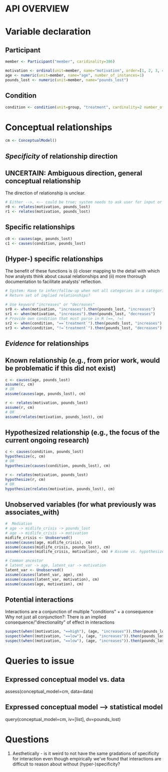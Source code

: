 # API OVERVIEW

# Variable declaration

## Participant
```R
member <- Participant("member", caridinality=386)

motivation <- ordinal(unit=member, name="motivation", order=[1, 2, 3, 4, 5, 6])
age <- numeric(unit=member, name="age", number_of_instances=1)
pounds_lost <- numeric(unit=member, name="pounds_lost")
```

## Condition
```R
condition <- condition(unit=group, "treatment", cardinality=2 number_of_instances=1)
```

# Conceptual relationships
```R
cm <- ConceptualModel()
```

## _Specificity_ of relationship direction 
## UNCERTAIN: Ambiguous direction, general conceptual relationship
The direction of relationship is unclear.
```R
# Either -->, <-- could be true; system needs to ask user for input or explore multiple paths
r0 <- relates(motivation, pounds_lost)
r1 <- relates(motivation, pounds_lost)
```

## Specific relationships
```R
c0 <- causes(age, pounds_lost)
c1 <- causes(condition, pounds_lost)
```

## (Hyper-) specific relationships
The benefit of these functions is (i) closer mapping to the detail with which how analysts think about causal relationships and (ii) more thorough documentation to facilitate analysts' reflection.
```R
# System: Have to infer/follow-up when not all categories in a categorical variable is stated?
# Return set of implied relationships?

# Use keyword "increases" or "decreases"
sr0 <- when(motivation, "increases").then(pounds_lost, "increases")
sr1 <- when(motivation, "increases").then(pounds_lost, "decreases")
# Provide own condition that must parse in R (==, !=)
sr2 <- when(condition, "==`treatment`").then(pounds_lost, "increases")
sr3 <- when(condition, "!=`treatment`").then(pounds_lost, "decreases")
```

## _Evidence_ for relationships
## Known relationship (e.g., from prior work, would be problematic if this did not exist)
```R
c <- causes(age, pounds_lost)
assume(c, cm)
# OR
assume(causes(age, pounds_lost), cm)

r <- relates(motivation, pounds_lost)
assume(r, cm)
# OR
assume(relates(motivation, pounds_lost), cm)
```

## Hypothesized relationship (e.g., the focus of the current ongoing research)
```R
c <- causes(condition, pounds_lost)
hypothesize(c, cm)
# OR 
hypothesize(causes(condition, pounds_lost), cm)

r <- relates(motivation, pounds_lost)
hypothesize(r, cm)
# OR
hypothesize(relates(motivation, pounds_lost), cm)
```

## Unobserved variables (for what previously was associates_with)
```R
#  Mediation
# age -> midlife_crisis -> pounds_lost
# age -> midlife_crisis -> motivation
midlife_crisis <- Unobserved()
assume(causes(age, midlife_crisis), cm)
assume(causes(midlife_crisis, pounds_lost), cm)
assume(causes(midlife_crisis, motivation), cm) # Assume vs. hypothesize does not matter/change behavior later on. For latent variables, should use assume since we cannot test/hypothesize unobserved relationships.

# Common ancestor
# latent_var -> age, latent_var -> motivation
latent_var <- Unobserved()
assume(causes(latent_var, age), cm)
assume(causes(latent_var, motivation), cm)
assume(causes(age, motivation), cm)
```

## Potential interactions
Interactions are a conjunction of multiple "conditions" + a consequence
Why not just all conjunction?: There is an implied consequence/"directionality" of effect in interactions
```R
suspect(when((motivation, "==high"), (age, "increases")).then(pounds_lost, "increases"), cm)
suspect(when((motivation, "==low"), (age, "increases")).then(pounds_lost, "baseline"), cm) # Do we want to allow for baseline?
suspect(when((motivation, "==low"), (age, "increases")).then(pounds_lost, "decreases"), cm)
```

# Queries to issue
## Expressed conceptual model vs. data
assess(conceptual_model=cm, data=data)

## Expressed conceptual model --> statistical model 
query(conceptual_model=cm, iv=[list], dv=pounds_lost)

# Questions
1. Aesthetically - is it weird to not have the same gradations of specificity for interaction even though empirically we've found that interactions are difficult to reason about without (hyper-)specificity?